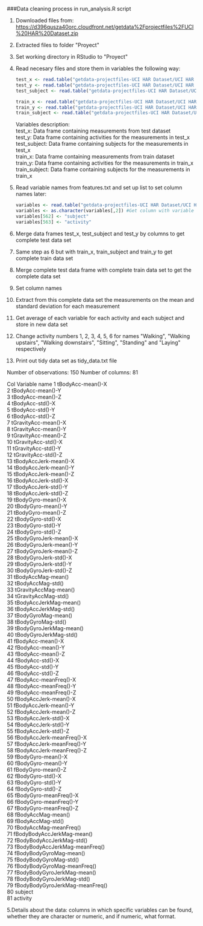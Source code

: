 ###Data cleaning process in run_analysis.R script

1. Downloaded files from: https://d396qusza40orc.cloudfront.net/getdata%2Fprojectfiles%2FUCI%20HAR%20Dataset.zip  
2. Extracted files to folder "Proyect"  
3. Set working directory in RStudio to "Proyect"  
4. Read necesary files and store them in variables the following way:  
    ```R
    test_x <- read.table("getdata-projectfiles-UCI HAR Dataset/UCI HAR Dataset/test/X_test.txt")  
    test_y <- read.table("getdata-projectfiles-UCI HAR Dataset/UCI HAR Dataset/test/y_test.txt")  
    test_subject <- read.table("getdata-projectfiles-UCI HAR Dataset/UCI HAR Dataset/test/subject_test.txt")  

    train_x <- read.table("getdata-projectfiles-UCI HAR Dataset/UCI HAR Dataset/train/X_train.txt")  
    train_y <- read.table("getdata-projectfiles-UCI HAR Dataset/UCI HAR Dataset/train/y_train.txt")  
    train_subject <- read.table("getdata-projectfiles-UCI HAR Dataset/UCI HAR Dataset/train/subject_train.txt")  
    ```
    Variables description:  
    test_x: Data frame containing measurements from test dataset  
    test_y: Data frame containing activities for the measurements in test_x  
    test_subject: Data frame containing subjects for the measurements in test_x  
    train_x: Data frame containing measurements from train dataset  
    train_y: Data frame containing activities for the measurements in train_x  
    train_subject: Data frame containing subjects for the measurements in train_x  
    
5. Read variable names from features.txt and set up list to set column names later:  
    ```R
    variables <- read.table("getdata-projectfiles-UCI HAR Dataset/UCI HAR Dataset/features.txt")  
    variables <- as.character(variables[,2]) #Get column with variable names  
    variables[562] <- "subject"  
    variables[563] <- "activity"  
    ```
6. Merge data frames test_x, test_subject and test_y by columns to get complete test data set  
7. Same step as 6 but with train_x, train_subject and train_y to get complete train data set  
8. Merge complete test data frame with complete train data set to get the complete data set
9. Set column names  
10. Extract from this complete data set the measurements on the mean and standard deviation for each measurement  
11. Get average of each variable for each activity and each subject and store in new data set  
12. Change activity numbers 1, 2, 3, 4, 5, 6 for names "Walking", "Walking upstairs", "Walking downstairs", "Sitting", "Standing" and "Laying" respectively  
13. Print out tidy data set as tidy_data.txt file

Number of observations: 150
Number of columns: 81

Col Variable name
1   tBodyAcc-mean()-X  
2   tBodyAcc-mean()-Y  
3   tBodyAcc-mean()-Z  
4   tBodyAcc-std()-X  
5   tBodyAcc-std()-Y  
6   tBodyAcc-std()-Z  
7   tGravityAcc-mean()-X  
8   tGravityAcc-mean()-Y  
9   tGravityAcc-mean()-Z  
10  tGravityAcc-std()-X  
11  tGravityAcc-std()-Y  
12  tGravityAcc-std()-Z  
13  tBodyAccJerk-mean()-X  
14  tBodyAccJerk-mean()-Y  
15  tBodyAccJerk-mean()-Z  
16  tBodyAccJerk-std()-X  
17  tBodyAccJerk-std()-Y  
18  tBodyAccJerk-std()-Z  
19  tBodyGyro-mean()-X  
20  tBodyGyro-mean()-Y  
21  tBodyGyro-mean()-Z  
22  tBodyGyro-std()-X  
23  tBodyGyro-std()-Y  
24  tBodyGyro-std()-Z  
25  tBodyGyroJerk-mean()-X  
26  tBodyGyroJerk-mean()-Y  
27  tBodyGyroJerk-mean()-Z  
28  tBodyGyroJerk-std()-X  
29  tBodyGyroJerk-std()-Y  
30  tBodyGyroJerk-std()-Z  
31  tBodyAccMag-mean()  
32  tBodyAccMag-std()  
33  tGravityAccMag-mean()  
34  tGravityAccMag-std()  
35  tBodyAccJerkMag-mean()  
36  tBodyAccJerkMag-std()  
37  tBodyGyroMag-mean()  
38  tBodyGyroMag-std()  
39  tBodyGyroJerkMag-mean()  
40  tBodyGyroJerkMag-std()  
41  fBodyAcc-mean()-X  
42  fBodyAcc-mean()-Y  
43  fBodyAcc-mean()-Z  
44  fBodyAcc-std()-X  
45  fBodyAcc-std()-Y  
46  fBodyAcc-std()-Z  
47  fBodyAcc-meanFreq()-X  
48  fBodyAcc-meanFreq()-Y  
49  fBodyAcc-meanFreq()-Z  
50  fBodyAccJerk-mean()-X  
51  fBodyAccJerk-mean()-Y  
52  fBodyAccJerk-mean()-Z  
53  fBodyAccJerk-std()-X  
54  fBodyAccJerk-std()-Y  
55  fBodyAccJerk-std()-Z  
56  fBodyAccJerk-meanFreq()-X  
57  fBodyAccJerk-meanFreq()-Y  
58  fBodyAccJerk-meanFreq()-Z  
59  fBodyGyro-mean()-X  
60  fBodyGyro-mean()-Y  
61  fBodyGyro-mean()-Z  
62  fBodyGyro-std()-X  
63  fBodyGyro-std()-Y  
64  fBodyGyro-std()-Z  
65  fBodyGyro-meanFreq()-X  
66  fBodyGyro-meanFreq()-Y  
67  fBodyGyro-meanFreq()-Z  
68  fBodyAccMag-mean()  
69  fBodyAccMag-std()  
70  fBodyAccMag-meanFreq()  
71  fBodyBodyAccJerkMag-mean()  
72  fBodyBodyAccJerkMag-std()  
73  fBodyBodyAccJerkMag-meanFreq()  
74  fBodyBodyGyroMag-mean()  
75  fBodyBodyGyroMag-std()  
76  fBodyBodyGyroMag-meanFreq()  
77  fBodyBodyGyroJerkMag-mean()  
78  fBodyBodyGyroJerkMag-std()  
79  fBodyBodyGyroJerkMag-meanFreq()  
80  subject  
81  activity   

5.Details about the data: columns in which specific variables can be found, whether they are character or numeric, and if numeric, what format.


